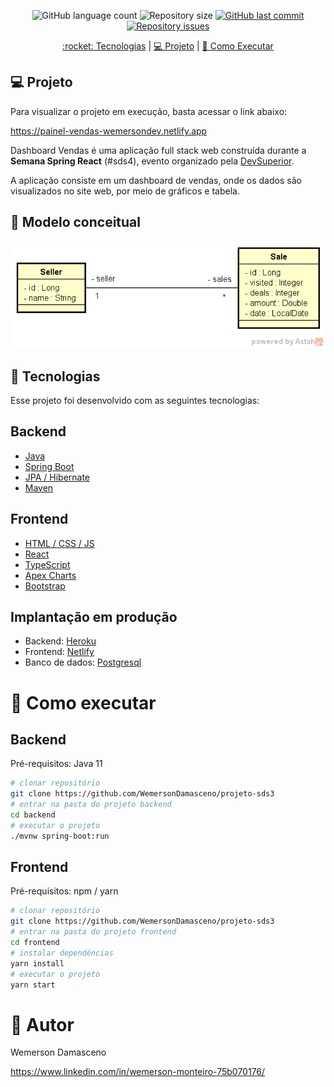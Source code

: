 <p align="center">
  <img alt="GitHub language count" src="https://img.shields.io/github/languages/count/WemersonDamasceno/projeto-sds3">

  <img alt="Repository size" src="https://img.shields.io/github/repo-size/WemersonDamasceno/projeto-sds3">

  <a href="https://github.com/WemersonDamasceno/projeto-sds3/commits/master">
    <img alt="GitHub last commit" src="https://img.shields.io/github/last-commit/WemersonDamasceno/projeto-sds3">
  </a>

  <a href="https://github.com/WemersonDamasceno/projeto-sds3/issues">
    <img alt="Repository issues" src="https://img.shields.io/github/issues/WemersonDamasceno/projeto-sds3">
  </a>
</p>

<p align="center">
  <a href="#rocket-tecnologias"> :rocket: Tecnologias</a> |
  <a href="#-projeto">💻 Projeto</a> |
  <a href="#-como-executar">🔖 Como Executar</a>
</p>

## 💻 Projeto

Para visualizar o projeto em execução, basta acessar o link abaixo:

https://painel-vendas-wemersondev.netlify.app

Dashboard Vendas é uma aplicação full stack web construída durante a **Semana Spring React** (#sds4), evento organizado pela [DevSuperior](https://devsuperior.com "Site da DevSuperior").

A aplicação consiste em um dashboard de vendas, onde os dados são visualizados no site web, por meio de gráficos e tabela.

## 📄 Modelo conceitual
![Modelo Conceitual](https://github.com/devsuperior/bds-assets/raw/main/sds/sds3-mc.png)

## :rocket: Tecnologias

Esse projeto foi desenvolvido com as seguintes tecnologias:

## Backend
- [Java](https://www.java.com)
- [Spring Boot](https://spring.io/projects/spring-boot)
- [JPA / Hibernate](https://spring.io/projects/spring-data-jpa)
- [Maven](https://maven.apache.org)
## Frontend
- [HTML / CSS / JS](#)
- [React](https://reactjs.org)
- [TypeScript](https://www.typescriptlang.org)
- [Apex Charts](https://apexcharts.com)
- [Bootstrap](https://getbootstrap.com)
## Implantação em produção
- Backend: [Heroku](https://www.heroku.com)
- Frontend: [Netlify](https://www.netlify.com)
- Banco de dados: [Postgresql](https://www.postgresql.org)

# 🔖 Como executar

## Backend
Pré-requisitos: Java 11

```bash
# clonar repositório
git clone https://github.com/WemersonDamasceno/projeto-sds3
# entrar na pasta do projeto backend
cd backend
# executar o projeto
./mvnw spring-boot:run
```

## Frontend
Pré-requisitos: npm / yarn

```bash
# clonar repositório
git clone https://github.com/WemersonDamasceno/projeto-sds3
# entrar na pasta do projeto frontend
cd frontend
# instalar dependências
yarn install
# executar o projeto
yarn start
```

# 🤵 Autor

Wemerson Damasceno

https://www.linkedin.com/in/wemerson-monteiro-75b070176/
